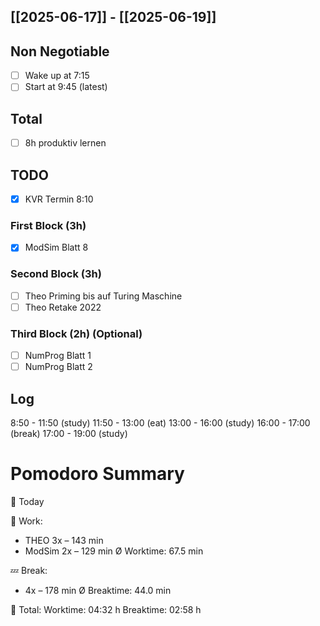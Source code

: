 ## [[2025-06-17]] - [[2025-06-19]]
## Non Negotiable
- [ ] Wake up at 7:15 
- [ ] Start at 9:45 (latest)
## Total
- [ ] 8h produktiv lernen 
## TODO
- [x] KVR Termin 8:10
### First Block (3h)
- [x] ModSim Blatt 8
### Second Block (3h)
- [ ] Theo Priming bis auf Turing Maschine
- [ ] Theo Retake 2022
### Third Block (2h) (Optional)
- [ ] NumProg Blatt 1
- [ ] NumProg Blatt 2
## Log

8:50 - 11:50 (study)
11:50 - 13:00 (eat)
13:00 - 16:00 (study)
16:00 - 17:00 (break)
17:00 - 19:00 (study)




# Pomodoro Summary

📅 Today

🍅 Work:
- THEO        3x – 143 min
- ModSim      2x – 129 min
Ø Worktime: 67.5 min

💤 Break:
- 4x – 178 min
Ø Breaktime: 44.0 min

🧠 Total:
Worktime:  04:32 h
Breaktime: 02:58 h

